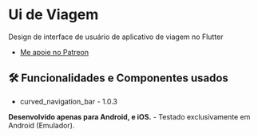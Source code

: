 # Ui de Viagem

Design de interface de usuário de aplicativo de viagem no Flutter

- [Me apoie no Patreon](https://patreon.com/carlosalbertopinto?fan_landing=true)


<h2>🛠️ Funcionalidades e Componentes usados</h2>

- curved_navigation_bar  - 1.0.3


<b>Desenvolvido apenas para Android, e iOS.</b> - Testado exclusivamente em Android (Emulador). 
